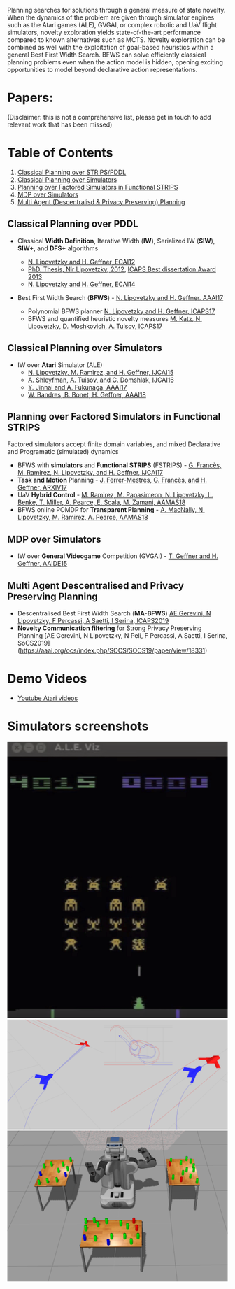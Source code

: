 
Planning searches for solutions through a general measure of state novelty. When the dynamics of the problem are given through simulator engines such as the Atari games (ALE), GVGAI, or complex robotic and UaV flight simulators, novelty exploration yields state-of-the-art performance compared to known alternatives such as MCTS. Novelty exploration can be combined as well with the exploitation of goal-based heuristics within a general Best First Width Search. BFWS can solve efficiently classical planning problems even when the action model is hidden, opening exciting opportunities to model beyond declarative action representations.

# Papers:

(Disclaimer: this is not a comprehensive list, please get in touch to add relevant work that has been missed)

# Table of Contents
1. [Classical Planning over STRIPS/PDDL](#1-classical-planning-over-pddl)
2. [Classical Planning over Simulators](#2-classical-planning-over-simulators)
3. [Planning over Factored Simulators in Functional STRIPS](#3-planning-over-factored-simulators-in-functional-strips)
4. [MDP over Simulators](#mdp-over-simulators)
5. [Multi Agent (Descentralisd & Privacy Preserving) Planning](#multi-agent-descentralisd-and-privacy-preserving-planning)

## Classical Planning over PDDL
- Classical **Width Definition**, Iterative Width (**IW**), Serialized IW (**SIW**), **SIW+**, and **DFS+** algorithms 
   - [N. Lipovetzky and H. Geffner, ECAI12](http://people.eng.unimelb.edu.au/nlipovetzky/papers/classical-width-ecai12.pdf)
   - [PhD. Thesis, Nir Lipovetzky, 2012](https://people.eng.unimelb.edu.au/nlipovetzky/papers/aiaccess_nirlipo.pdf), [ICAPS Best dissertation Award 2013](http://www.icaps-conference.org/index.php/Main/Awards)  
   - [N. Lipovetzky and H. Geffner, ECAI14](https://people.eng.unimelb.edu.au/nlipovetzky/papers/width_ecai14.pdf)

- Best First Width Search (**BFWS**) - [N. Lipovetzky and H. Geffner, AAAI17](http://www.aaai.org/ocs/index.php/AAAI/AAAI17/paper/download/14862/14161) 
   - Polynomial BFWS planner  [N. Lipovetzky and H. Geffner, ICAPS17](http://people.eng.unimelb.edu.au/nlipovetzky/papers/icaps17-polytime-BFWS.pdf)
   - BFWS and quantified heuristic novelty measures [M. Katz, N. Lipovetzky, D. Moshkovich, A. Tuisov, ICAPS17](http://people.eng.unimelb.edu.au/nlipovetzky/papers/icaps17-quantified-novelty.pdf)

## Classical Planning over Simulators
- IW over **Atari** Simulator (ALE) 
   -  [N. Lipovetzky, M. Ramirez, and H. Geffner, IJCAI15](http://people.eng.unimelb.edu.au/nlipovetzky/papers/iw-atari-ijcai-2015.pdf)
   - [A. Shleyfman, A. Tuisov, and C. Domshlak, IJCAI16](http://www.ijcai.org/Proceedings/16/Papers/460.pdf) 
   - [Y. Jinnai and A. Fukunaga, AAAI17](http://www.aaai.org/ocs/index.php/AAAI/AAAI17/paper/download/14920/14194)  
   - [W. Bandres, B. Bonet, H. Geffner, AAAI18](https://arxiv.org/pdf/1801.03354) 
   

## Planning over Factored Simulators in Functional STRIPS
Factored simulators accept finite domain variables, and mixed Declarative and Programatic (simulated) dynamics

- BFWS with **simulators** and **Functional STRIPS** (FSTRIPS) - [G. Francès, M. Ramirez, N. Lipovetzky, and H. Geffner, IJCAI17](http://people.eng.unimelb.edu.au/nlipovetzky/papers/ijcai17-planning-with-simulators.pdf)
- **Task and Motion** Planning - [J. Ferrer-Mestres, G. Francès, and H. Geffner, ARXIV17](https://arxiv.org/pdf/1706.06927.pdf) 
- UaV **Hybrid Control** - [M. Ramirez, M. Papasimeon, N. Lipovetzky, L. Benke, T. Miller, A. Pearce, E. Scala, M. Zamani, AAMAS18](https://people.eng.unimelb.edu.au/nlipovetzky/papers/aamas18-uav.pdf)
- BFWS online POMDP for **Transparent Planning** - [A. MacNally, N. Lipovetzky, M. Ramirez, A. Pearce, AAMAS18](https://people.eng.unimelb.edu.au/nlipovetzky/papers/aamas18-transparent-planning.pdf)

## MDP over Simulators
- IW over **General Videogame** Competition (GVGAI) - [T. Geffner and H. Geffner, AAIDE15](http://www.aaai.org/ocs/index.php/AIIDE/AIIDE15/paper/download/11540/11350)

## Multi Agent Descentralised and Privacy Preserving Planning
 - Descentralised Best First Width Search (**MA-BFWS**) [AE Gerevini, N Lipovetzky, F Percassi, A Saetti, I Serina, ICAPS2019](https://aaai.org/ojs/index.php/ICAPS/article/view/3472/3340)
 - **Novelty Communication filtering** for Strong Privacy Preserving Planning [AE Gerevini, N Lipovetzky, N Peli, F Percassi, A Saetti, I Serina, SoCS2019] (https://aaai.org/ocs/index.php/SOCS/SOCS19/paper/view/18331)

# Demo Videos
- [Youtube Atari videos](https://www.youtube.com/playlist?list=PLXpQcXUQ_CwenUazUivhXyYvjuS6KQOI0)

# Simulators screenshots

![Atari](images/atari.png)
![UaV](images/UaV.png)
![Robot](images/robot.png)

